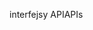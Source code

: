 <span data-ttu-id="51d1e-101">interfejsy API</span><span class="sxs-lookup"><span data-stu-id="51d1e-101">APIs</span></span>